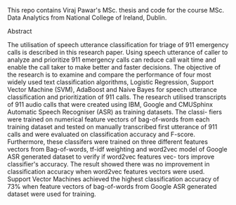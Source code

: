 This repo contains Viraj Pawar's MSc. thesis and code for the course MSc. Data Analytics from National College of Ireland, Dublin.

Abstract

The utilisation of speech utterance classification for triage of 911 emergency calls
is described in this research paper. Using speech utterance of caller to analyze and
prioritize 911 emergency calls can reduce call wait time and enable the call taker to
make better and faster decisions. The objective of the research is to examine and
compare the performance of four most widely used text classification algorithms,
Logistic Regression, Support Vector Machine (SVM), AdaBoost and Naive Bayes
for speech utterance classification and prioritization of 911 calls. The research
utilised transcripts of 911 audio calls that were created using IBM, Google and
CMUSphinx Automatic Speech Recogniser (ASR) as training datasets. The classi-
fiers were trained on numerical feature vectors of bag-of-words from each training
dataset and tested on manually transcribed first utterance of 911 calls and were
evaluated on classification accuracy and F-score. Furthermore, these classifers were
trained on three different features vectors from Bag-of-words, tf-idf weighting and
word2vec model of Google ASR generated dataset to verify if word2vec features vec-
tors improve classifier's accuracy. The result showed there was no improvement in
classification accuracy when word2vec features vectors were used. Support Vector
Machines achieved the highest classification accuracy of 73% when feature vectors
of bag-of-words from Google ASR generated dataset were used for training.